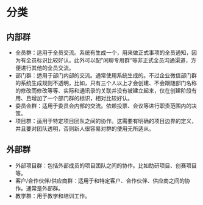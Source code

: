 # 分类

## 内部群

- 全员群：适用于全员交流。系统有生成一个，用来做正式事项的全员通知，因为有全员标识比较好认。此外可以配”闲聊专用群“等非正式全员沟通渠道，方便进行其他的全员交流。
- 部门群：适用于部门内部的交流。通常使用系统生成的。不过企业微信部门群的系统生成规则不透明，比如，只有三个人以上才会创建、不会跟随部门名称的修改而修改等等、实际和通讯录的关联并没有被建立起来，仅在创建阶段有用、且增加了一个部门群的标识，相对比较好认。
- 委员会群：适用于委员会内部的交流。依赖投票、会议等进行职责范围内的决策。
- 项目群：适用于特定项目团队之间的协作。这需要有明确的项目边界的定义，并且要对团队透明，否则新人很容易对群的使用无所适从。

## 外部群

- 外部项目群：包括外部成员的项目团队之间的协作。比如助研项目、创赛项目等。
- 客户/合作伙伴/供应商群：适用于和特定客户、合作伙伴、供应商之间的协作。通常是外部群。
- 教学群：用于教学和培训工作。
